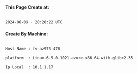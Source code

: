 
   
#### This Page Create at:

```bash

2024-06-09 - 20:28:22 UTC

```

#### Create By Machine:

```bash

Host Name : fv-az973-470

platform  : Linux-6.5.0-1021-azure-x86_64-with-glibc2.35

Ip Local  : 10.1.1.17

```

